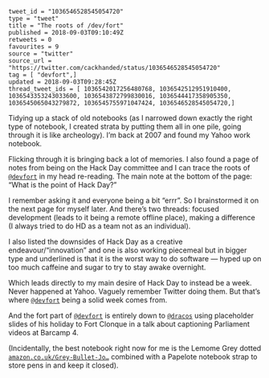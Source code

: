 ```
tweet_id = "1036546528545054720"
type = "tweet"
title = "The roots of /dev/fort"
published = 2018-09-03T09:10:49Z
retweets = 0
favourites = 9
source = "twitter"
source_url = "https://twitter.com/cackhanded/status/1036546528545054720"
tag = [ "devfort",]
updated = 2018-09-03T09:28:45Z
thread_tweet_ids = [ 1036542017256480768, 1036542512951910400, 1036543353243033600, 1036543872799830016, 1036544417358905350, 1036545065043279872, 1036545755971047424, 1036546528545054720,]
```

Tidying up a stack of old notebooks (as I narrowed down exactly the right type of notebook, I created strata by putting them all in one pile, going through it is like archeology). I’m back at 2007 and found my Yahoo work notebook.

Flicking through it is bringing back a lot of memories. I also found a page of notes from being on the Hack Day committee and I can trace the roots of [`@devfort`](https://twitter.com/devfort) in my head re-reading. The main note at the bottom of the page: “What is the point of Hack Day?”

I remember asking it and everyone being a bit “errr”. So I brainstormed it on the next page for myself later. And there’s two threads: focused development (leads to it being a remote offline place), making a difference (I always tried to do HD as a team not as an individual).

I also listed the downsides of Hack Day as a creative endeavour/“innovation” and one is also working piecemeal but in bigger type and underlined is that it is the worst way to do software — hyped up on too much caffeine and sugar to try to stay awake overnight.

Which leads directly to my main desire of Hack Day to instead be a week. Never happened at Yahoo. Vaguely remember Twitter doing them. But that’s where [`@devfort`](https://twitter.com/devfort) being a solid week comes from.

And the fort part of [`@devfort`](https://twitter.com/devfort) is entirely down to [`@dracos`](https://twitter.com/dracos) using placeholder slides of his holiday to Fort Clonque in a talk about captioning Parliament videos at Barcamp 4.

(Incidentally, the best notebook right now for me is the Lemome Grey dotted [`amazon.co.uk/Grey-Bullet-Jo…`](https://www.amazon.co.uk/Grey-Bullet-Journal-Dotted-Notebook/dp/B071NWJKFT) combined with a Papelote notebook strap to store pens in and keep it closed).



<p class='image'><img src='http://mnf.m17s.net/2018/09/03/DmKNj-dXoAATVDP.jpg' alt=''></p>

